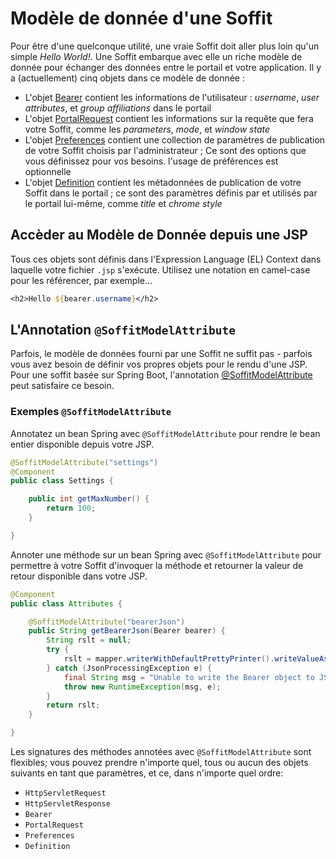# Modèle de donnée d'une Soffit

Pour être d'une quelconque utilité, une vraie Soffit doit aller plus loin qu'un simple _Hello World!_.
Une Soffit embarque avec elle un riche modèle de donnée pour échanger des données entre le portail et votre application.
Il y a (actuellement) cinq objets dans ce modèle de donnée :

* L'objet [Bearer][] contient les informations de l'utilisateur : _username_,
  _user attributes_, et _group affiliations_ dans le portail
* L'objet [PortalRequest][] contient les informations sur la requête que fera votre Soffit, 
  comme les _parameters_, _mode_, et _window state_
* L'objet [Preferences][] contient une collection de paramètres de publication de votre Soffit 
  choisis par l'administrateur ; Ce sont des options que vous définissez 
  pour vos besoins. l'usage de préférences est optionnelle
* L'objet [Definition][] contient les métadonnées de publication de votre Soffit 
  dans le portail ; ce sont des paramètres définis par et utilisés par le portail lui-même, comme 
  _title_ et _chrome style_

## Accèder au Modèle de Donnée depuis une JSP

Tous ces objets sont définis dans l'Expression Language (EL) Context dans
laquelle votre fichier `.jsp` s'exécute.  Utilisez une notation en camel-case pour les référencer, par 
exemple...

``` jsp
<h2>Hello ${bearer.username}</h2>
```

## L'Annotation `@SoffitModelAttribute` 

Parfois, le modèle de données fourni par une Soffit ne suffit pas - parfois vous avez besoin
de définir vos propres objets pour le rendu d'une JSP. Pour une soffit basée sur Spring Boot, 
l'annotation [@SoffitModelAttribute][] peut satisfaire ce besoin.

### Exemples `@SoffitModelAttribute`

Annotatez un bean Spring avec `@SoffitModelAttribute` pour rendre le bean entier
disponible depuis votre JSP.

``` java
@SoffitModelAttribute("settings")
@Component
public class Settings {

    public int getMaxNumber() {
        return 100;
    }

}
```

Annoter une méthode sur un bean Spring avec `@SoffitModelAttribute` pour permettre à votre Soffit
d'invoquer la méthode et retourner la valeur de retour disponible dans votre JSP.

``` java
@Component
public class Attributes {

    @SoffitModelAttribute("bearerJson")
    public String getBearerJson(Bearer bearer) {
        String rslt = null;
        try {
            rslt = mapper.writerWithDefaultPrettyPrinter().writeValueAsString(bearer);
        } catch (JsonProcessingException e) {
            final String msg = "Unable to write the Bearer object to JSON";
            throw new RuntimeException(msg, e);
        }
        return rslt;
    }

}
```

Les signatures des méthodes annotées avec `@SoffitModelAttribute` sont flexibles; 
vous pouvez prendre n'importe quel, tous ou aucun des objets suivants en tant que paramètres, 
et ce, dans n'importe quel ordre:

* `HttpServletRequest`
* `HttpServletResponse`
* `Bearer`
* `PortalRequest`
* `Preferences`
* `Definition`

[Bearer]: ../../../uPortal-soffit/src/main/java/org/apereo/portal/soffit/model/v1_0/Bearer.java
[PortalRequest]: ../../../uPortal-soffit/src/main/java/org/apereo/portal/soffit/model/v1_0/PortalRequest.java
[Preferences]: ../../../uPortal-soffit/src/main/java/org/apereo/portal/soffit/model/v1_0/Preferences.java
[Definition]: ../../../uPortal-soffit/src/main/java/org/apereo/portal/soffit/model/v1_0/Definition.java
[@SoffitModelAttribute]: ../../../uPortal-soffit-renderer/src/main/java/org/apereo/portal/soffit/renderer/SoffitModelAttribute.java
